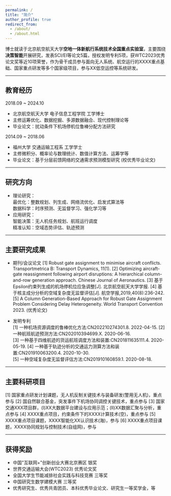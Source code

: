 ```yaml
---
permalink: /
title: "简介"
author_profile: true
redirect_from: 
  - /about/
  - /about.html
---
```


博士就读于北京航空航天大学**空地一体新航行系统技术全国重点实验室**，主要围绕**决策智能**开展研究，发表SCI/EI等论文5篇，授权发明专利5项，获WTC2023优秀论文奖等近10项荣誉，作为骨干成员参与面向无人系统、航空运行的XXXX重点基础、国家重点研发等多个国家级项目，参与XX低空运控等系统研发。

---
## 教育经历  
2018.09 ~ 2024.10     
- 北京航空航天大学 电子信息工程学院  工学博士  
- 主修运筹优化、数据挖掘、多源数据融合、现代控制理论等  
- 毕业论文：扰动条件下机场停机位鲁棒分配方法研究   


2014.09 ~ 2018.06 
- 福州大学 交通运输工程系  工学学士 
- 主修微积分、概率论与数理统计、数值计算方法、运筹学等  
- 毕业论文：基于分层前馈网络的交通需求预测模型研究 (校优秀毕业论文)   

---
## 研究方向  
- 理论研究：  
    最优化：整数规划、列生成、网络流优化、启发式算法等  
    数据科学：时序预测、无监督学习、强化学习等  
- 应用研究：  
    智能决策：无人机任务规划、航班运行调度  
    精准认知：空域态势评估、轨迹预测  

---
## 主要研究成果
- 期刊/会议论文 
[1] Robust gate assignment to minimise aircraft conflicts. Transportmetrica B: Transport Dynamics, 11(1). 
[2] Optimizing aircraft-gate reassignment following airport disruptions: A hierarchical column-and-row generation approach. Chinese Journal of Aeronautics. 
[3] 基于Epsilon约束列生成的机场停机位应急调整[J]. 北京航空航天大学学报.
[4] 基于核主成分分析的空域复杂度无监督评估[J]. 航空学报,2019,40(8):236-242. 
[5] A Column Generation-Based Approach for Robust Gate Assignment Problem Considering Delay Heterogeneity. World Transport Convention 2023. (优秀论文)

- 发明专利  
[1] 一种机场资源调度的鲁棒优化方法:CN202210274301.8. 2022-04-15. 
[2] 一种航班航迹预测方法:CN202010394699.X. 2020-06-16.  
[3] 一种基于四维航迹的货运航班调度方法和装置:CN201811635111.4. 2020-05-19. 
[4] 一种基于轨迹分析的交通运力测算方法和装置:CN201910063200.4. 2020-10-30.  
[5] 一种空域复杂度无监督评估方法:CN201910160859.1. 2020-08-18. 

---
## 主要科研项目
[1] 国家重点研发计划课题，无人机反制关键技术与装备研发(警用无人机)，重点参与
[2] 国自然联合基金，突发事件下机场协同调控关键技术，重点参与
[3] 国家交通XXX项目群，(I)XX大数据平台建设与应用示范；(II)XX数据汇聚与分析，重点参与
[4] XXXX重点项目，约束条件下的XXXX计算技术(空)，重点参与 
[5] XXXX重点项目课题，XXXX智能化XX认识技术(海)，参与
[6] XXXX重点项目课题，XXXX协同规划与控制技术(自组网)，参与


---
## 获得奖励
- 中国"互联网+"创新创业大赛北京赛区 银奖
- 世界交通运输大会(WTC2023) 优秀论文奖
- 全国大学生节能减排社会实践与科技竞赛 三等奖
- 中国研究生数学建模大赛 三等奖
- 优秀研究生、优秀共青团员、本科优秀毕业论文、研究生一等奖学金，等
